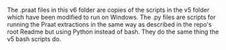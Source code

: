 The .praat files in this v6 folder are copies of the scripts in the v5 folder which have been modified to run on Windows. The .py files are scripts for running the Praat extractions in the same way as described in the repo's root Readme but using Python instead of bash. They do the same thing the v5 bash scripts do.
